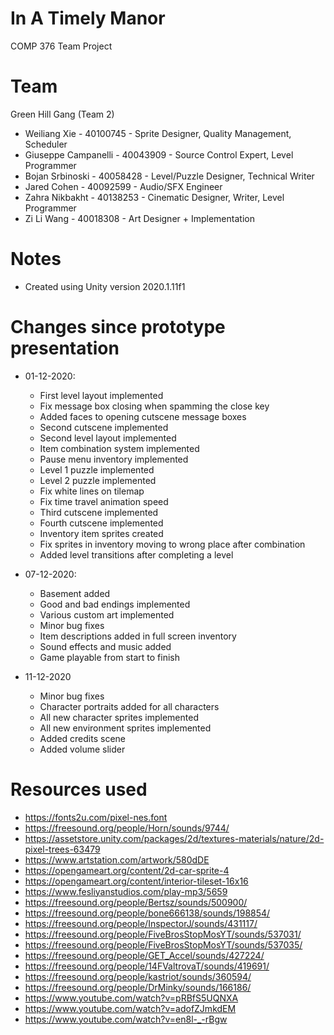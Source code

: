 # In A Timely Manor
COMP 376 Team Project

# Team

Green Hill Gang (Team 2)

* Weiliang Xie 		- 40100745 - Sprite Designer, Quality Management, Scheduler
* Giuseppe Campanelli - 40043909 - Source Control Expert, Level Programmer
* Bojan Srbinoski 	- 40058428 - Level/Puzzle Designer, Technical Writer
* Jared Cohen 		- 40092599 - Audio/SFX Engineer
* Zahra Nikbakht 		- 40138253 - Cinematic Designer, Writer, Level Programmer
* Zi Li Wang 			- 40018308 - Art Designer + Implementation

# Notes
- Created using Unity version 2020.1.11f1

# Changes since prototype presentation
* 01-12-2020:
	- First level layout implemented
	- Fix message box closing when spamming the close key
	- Added faces to opening cutscene message boxes
	- Second cutscene implemented
	- Second level layout implemented
	- Item combination system implemented
	- Pause menu inventory implemented
	- Level 1 puzzle implemented
	- Level 2 puzzle implemented
	- Fix white lines on tilemap
	- Fix time travel animation speed
	- Third cutscene implemented
	- Fourth cutscene implemented
	- Inventory item sprites created
	- Fix sprites in inventory moving to wrong place after combination
	- Added level transitions after completing a level

* 07-12-2020:
	- Basement added
	- Good and bad endings implemented
	- Various custom art implemented
	- Minor bug fixes
	- Item descriptions added in full screen inventory
	- Sound effects and music added
	- Game playable from start to finish

* 11-12-2020
	- Minor bug fixes
	- Character portraits added for all characters
	- All new character sprites implemented
	- All new environment sprites implemented
	- Added credits scene
	- Added volume slider 
 
# Resources used
* https://fonts2u.com/pixel-nes.font
* https://freesound.org/people/Horn/sounds/9744/
* https://assetstore.unity.com/packages/2d/textures-materials/nature/2d-pixel-trees-63479
* https://www.artstation.com/artwork/580dDE
* https://opengameart.org/content/2d-car-sprite-4
* https://opengameart.org/content/interior-tileset-16x16
* https://www.fesliyanstudios.com/play-mp3/5659
* https://freesound.org/people/Bertsz/sounds/500900/
* https://freesound.org/people/bone666138/sounds/198854/
* https://freesound.org/people/InspectorJ/sounds/431117/
* https://freesound.org/people/FiveBrosStopMosYT/sounds/537031/
* https://freesound.org/people/FiveBrosStopMosYT/sounds/537035/
* https://freesound.org/people/GET_Accel/sounds/427224/
* https://freesound.org/people/14FValtrovaT/sounds/419691/
* https://freesound.org/people/kastriot/sounds/360594/
* https://freesound.org/people/DrMinky/sounds/166186/
* https://www.youtube.com/watch?v=pRBfS5UQNXA
* https://www.youtube.com/watch?v=adofZJmkdEM
* https://www.youtube.com/watch?v=en8l-_-rBgw